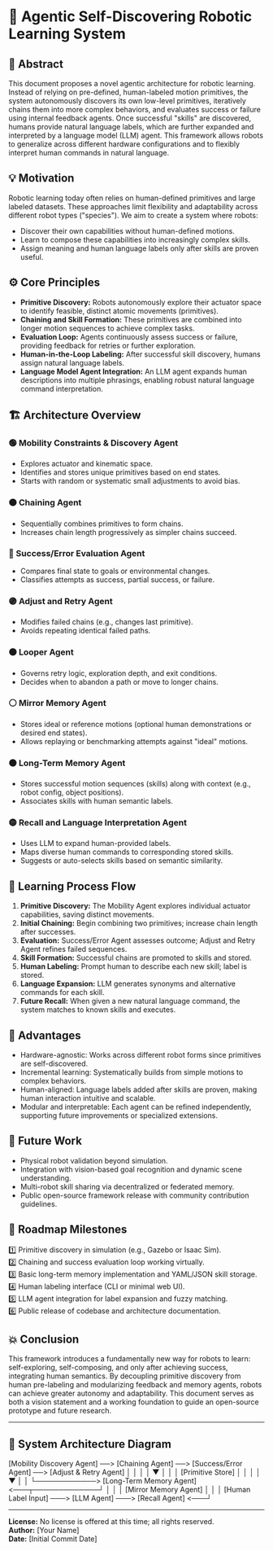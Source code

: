 # 🧠 Agentic Self-Discovering Robotic Learning System

## 📄 Abstract
This document proposes a novel agentic architecture for robotic learning. Instead of relying on pre-defined, human-labeled motion primitives, the system autonomously discovers its own low-level primitives, iteratively chains them into more complex behaviors, and evaluates success or failure using internal feedback agents. Once successful "skills" are discovered, humans provide natural language labels, which are further expanded and interpreted by a language model (LLM) agent. This framework allows robots to generalize across different hardware configurations and to flexibly interpret human commands in natural language.

## 💡 Motivation
Robotic learning today often relies on human-defined primitives and large labeled datasets. These approaches limit flexibility and adaptability across different robot types ("species"). We aim to create a system where robots:
- Discover their own capabilities without human-defined motions.
- Learn to compose these capabilities into increasingly complex skills.
- Assign meaning and human language labels only after skills are proven useful.

## ⚙️ Core Principles
- **Primitive Discovery:** Robots autonomously explore their actuator space to identify feasible, distinct atomic movements (primitives).
- **Chaining and Skill Formation:** These primitives are combined into longer motion sequences to achieve complex tasks.
- **Evaluation Loop:** Agents continuously assess success or failure, providing feedback for retries or further exploration.
- **Human-in-the-Loop Labeling:** After successful skill discovery, humans assign natural language labels.
- **Language Model Agent Integration:** An LLM agent expands human descriptions into multiple phrasings, enabling robust natural language command interpretation.

## 🏗️ Architecture Overview

### 🟢 Mobility Constraints & Discovery Agent
- Explores actuator and kinematic space.
- Identifies and stores unique primitives based on end states.
- Starts with random or systematic small adjustments to avoid bias.

### 🟠 Chaining Agent
- Sequentially combines primitives to form chains.
- Increases chain length progressively as simpler chains succeed.

### 🔵 Success/Error Evaluation Agent
- Compares final state to goals or environmental changes.
- Classifies attempts as success, partial success, or failure.

### 🟣 Adjust and Retry Agent
- Modifies failed chains (e.g., changes last primitive).
- Avoids repeating identical failed paths.

### 🟤 Looper Agent
- Governs retry logic, exploration depth, and exit conditions.
- Decides when to abandon a path or move to longer chains.

### ⚪ Mirror Memory Agent
- Stores ideal or reference motions (optional human demonstrations or desired end states).
- Allows replaying or benchmarking attempts against "ideal" motions.

### ⚫ Long-Term Memory Agent
- Stores successful motion sequences (skills) along with context (e.g., robot config, object positions).
- Associates skills with human semantic labels.

### 🟡 Recall and Language Interpretation Agent
- Uses LLM to expand human-provided labels.
- Maps diverse human commands to corresponding stored skills.
- Suggests or auto-selects skills based on semantic similarity.

## 🔄 Learning Process Flow
1. **Primitive Discovery:** The Mobility Agent explores individual actuator capabilities, saving distinct movements.
2. **Initial Chaining:** Begin combining two primitives; increase chain length after successes.
3. **Evaluation:** Success/Error Agent assesses outcome; Adjust and Retry Agent refines failed sequences.
4. **Skill Formation:** Successful chains are promoted to skills and stored.
5. **Human Labeling:** Prompt human to describe each new skill; label is stored.
6. **Language Expansion:** LLM generates synonyms and alternative commands for each skill.
7. **Future Recall:** When given a new natural language command, the system matches to known skills and executes.

## 🚀 Advantages
- Hardware-agnostic: Works across different robot forms since primitives are self-discovered.
- Incremental learning: Systematically builds from simple motions to complex behaviors.
- Human-aligned: Language labels added after skills are proven, making human interaction intuitive and scalable.
- Modular and interpretable: Each agent can be refined independently, supporting future improvements or specialized extensions.

## 💬 Future Work
- Physical robot validation beyond simulation.
- Integration with vision-based goal recognition and dynamic scene understanding.
- Multi-robot skill sharing via decentralized or federated memory.
- Public open-source framework release with community contribution guidelines.

## 📅 Roadmap Milestones
1️⃣ Primitive discovery in simulation (e.g., Gazebo or Isaac Sim).  
2️⃣ Chaining and success evaluation loop working virtually.  
3️⃣ Basic long-term memory implementation and YAML/JSON skill storage.  
4️⃣ Human labeling interface (CLI or minimal web UI).  
5️⃣ LLM agent integration for label expansion and fuzzy matching.  
6️⃣ Public release of codebase and architecture documentation.

## 💥 Conclusion
This framework introduces a fundamentally new way for robots to learn: self-exploring, self-composing, and only after achieving success, integrating human semantics. By decoupling primitive discovery from human pre-labeling and modularizing feedback and memory agents, robots can achieve greater autonomy and adaptability. This document serves as both a vision statement and a working foundation to guide an open-source prototype and future research.

---

## 📄 System Architecture Diagram

[Mobility Discovery Agent] ──> [Chaining Agent] ──> [Success/Error Agent] ──> [Adjust & Retry Agent]
          │                                 │                       │                      │
          ▼                                 │                       │                      │
  [Primitive Store]                         │                       │                      │
          │                                 ▼                       │                      │
          └────────────> [Long-Term Memory Agent] <───┬─────────────┘                      │
                                                   │                                     │
                              [Mirror Memory Agent]                                     │
                                                   │                                     │
                           [Human Label Input] ───> [LLM Agent] ───> [Recall Agent] <───┘

---

**License:** No license is offered at this time; all rights reserved.  
**Author:** [Your Name]  
**Date:** [Initial Commit Date]
